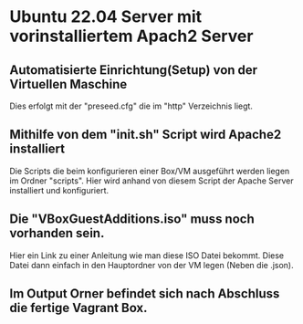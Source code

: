# Ubuntu 22.04 Server mit vorinstalliertem Apach2 Server

## Automatisierte Einrichtung(Setup) von der Virtuellen Maschine
Dies erfolgt mit der "preseed.cfg" die im "http" Verzeichnis liegt. 

## Mithilfe von dem "init.sh" Script wird Apache2 installiert
Die Scripts die beim konfigurieren einer Box/VM ausgeführt werden liegen im Ordner "scripts". Hier wird anhand von diesem Script der Apache Server installiert und konfiguriert.

## Die "VBoxGuestAdditions.iso" muss noch vorhanden sein.
Hier ein Link zu einer Anleitung wie man diese ISO Datei bekommt. Diese Datei dann einfach in den Hauptordner von der VM legen (Neben die .json).

## Im Output Orner befindet sich nach Abschluss die fertige Vagrant Box.